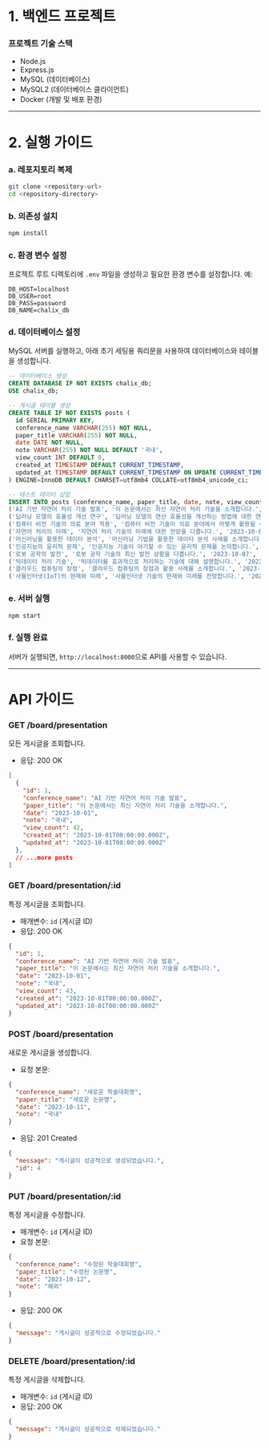 # 1. 백엔드 프로젝트 

### 프로젝트 기술 스택
- Node.js
- Express.js
- MySQL  (데이터베이스)
- MySQL2 (데이터베이스 클라이언트)
- Docker (개발 및 배포 환경)
------
# 2. 실행 가이드

### a. 레포지토리 복제
```sh
git clone <repository-url>
cd <repository-directory>
```

### b. 의존성 설치
```sh
npm install
```

### c. 환경 변수 설정
프로젝트 루트 디렉토리에 `.env` 파일을 생성하고 필요한 환경 변수를 설정합니다. 예:
```env
DB_HOST=localhost
DB_USER=root
DB_PASS=password
DB_NAME=chalix_db
```

### d. 데이터베이스 설정
MySQL 서버를 실행하고, 아래 초기 세팅용 쿼리문을 사용하여 데이터베이스와 테이블을 생성합니다.

```sql
-- 데이터베이스 생성
CREATE DATABASE IF NOT EXISTS chalix_db;
USE chalix_db;

-- 게시글 테이블 생성
CREATE TABLE IF NOT EXISTS posts (
  id SERIAL PRIMARY KEY,
  conference_name VARCHAR(255) NOT NULL,
  paper_title VARCHAR(255) NOT NULL,
  date DATE NOT NULL,
  note VARCHAR(255) NOT NULL DEFAULT '국내',
  view_count INT DEFAULT 0,
  created_at TIMESTAMP DEFAULT CURRENT_TIMESTAMP,
  updated_at TIMESTAMP DEFAULT CURRENT_TIMESTAMP ON UPDATE CURRENT_TIMESTAMP
) ENGINE=InnoDB DEFAULT CHARSET=utf8mb4 COLLATE=utf8mb4_unicode_ci;

-- 테스트 데이터 삽입
INSERT INTO posts (conference_name, paper_title, date, note, view_count) VALUES
('AI 기반 자연어 처리 기술 발표', '이 논문에서는 최신 자연어 처리 기술을 소개합니다.', '2023-10-01', '국내', 42),
('딥러닝 모델의 효율성 개선 연구', '딥러닝 모델의 연산 효율성을 개선하는 방법에 대한 연구입니다.', '2023-10-02', '국내', 27),
('컴퓨터 비전 기술의 의료 분야 적용', '컴퓨터 비전 기술이 의료 분야에서 어떻게 활용될 수 있는지 연구했습니다.', '2023-10-03', '해외', 65),
('자연어 처리의 미래', '자연어 처리 기술의 미래에 대한 전망을 다룹니다.', '2023-10-04', '국내', 30),
('머신러닝을 활용한 데이터 분석', '머신러닝 기법을 활용한 데이터 분석 사례를 소개합니다.', '2023-10-05', '해외', 50),
('인공지능의 윤리적 문제', '인공지능 기술이 야기할 수 있는 윤리적 문제를 논의합니다.', '2023-10-06', '국내', 15),
('로봇 공학의 발전', '로봇 공학 기술의 최신 발전 상황을 다룹니다.', '2023-10-07', '해외', 22),
('빅데이터 처리 기술', '빅데이터를 효과적으로 처리하는 기술에 대해 설명합니다.', '2023-10-08', '국내', 40),
('클라우드 컴퓨팅의 장점', '클라우드 컴퓨팅의 장점과 활용 사례를 소개합니다.', '2023-10-09', '해외', 35),
('사물인터넷(IoT)의 현재와 미래', '사물인터넷 기술의 현재와 미래를 전망합니다.', '2023-10-10', '국내', 28);
```

### e. 서버 실행
```sh
npm start
```

### f. 실행 완료
서버가 실행되면, `http://localhost:8000`으로 API를 사용할 수 있습니다.

------

# API 가이드

### GET /board/presentation
모든 게시글을 조회합니다.
- 응답: 200 OK
```json
[
  {
    "id": 1,
    "conference_name": "AI 기반 자연어 처리 기술 발표",
    "paper_title": "이 논문에서는 최신 자연어 처리 기술을 소개합니다.",
    "date": "2023-10-01",
    "note": "국내",
    "view_count": 42,
    "created_at": "2023-10-01T00:00:00.000Z",
    "updated_at": "2023-10-01T00:00:00.000Z"
  },
  // ...more posts
]
```

### GET /board/presentation/:id
특정 게시글을 조회합니다.
- 매개변수: `id` (게시글 ID)
- 응답: 200 OK
```json
{
  "id": 1,
  "conference_name": "AI 기반 자연어 처리 기술 발표",
  "paper_title": "이 논문에서는 최신 자연어 처리 기술을 소개합니다.",
  "date": "2023-10-01",
  "note": "국내",
  "view_count": 43,
  "created_at": "2023-10-01T00:00:00.000Z",
  "updated_at": "2023-10-01T00:00:00.000Z"
}
```

### POST /board/presentation
새로운 게시글을 생성합니다.
- 요청 본문:
```json
{
  "conference_name": "새로운 학술대회명",
  "paper_title": "새로운 논문명",
  "date": "2023-10-11",
  "note": "국내"
}
```
- 응답: 201 Created
```json
{
  "message": "게시글이 성공적으로 생성되었습니다.",
  "id": 4
}
```

### PUT /board/presentation/:id
특정 게시글을 수정합니다.
- 매개변수: `id` (게시글 ID)
- 요청 본문:
```json
{
  "conference_name": "수정된 학술대회명",
  "paper_title": "수정된 논문명",
  "date": "2023-10-12",
  "note": "해외"
}
```
- 응답: 200 OK
```json
{
  "message": "게시글이 성공적으로 수정되었습니다."
}
```

### DELETE /board/presentation/:id
특정 게시글을 삭제합니다.
- 매개변수: `id` (게시글 ID)
- 응답: 200 OK
```json
{
  "message": "게시글이 성공적으로 삭제되었습니다."
}
```